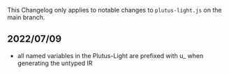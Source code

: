 This Changelog only applies to notable changes to `plutus-light.js` on the main branch.

## 2022/07/09
* all named variables in the Plutus-Light are prefixed with u_ when generating the untyped IR